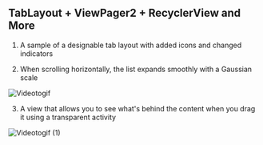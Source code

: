 ## TabLayout + ViewPager2 + RecyclerView and More

1. A sample of a designable tab layout with added icons and changed indicators

2. When scrolling horizontally, the list expands smoothly with a Gaussian scale

![Videotogif](https://github.com/user-attachments/assets/50253c7c-5f00-40f5-bc7d-aa794a9594c3)

3. A view that allows you to see what's behind the content when you drag it using a transparent activity

![Videotogif (1)](https://github.com/user-attachments/assets/b1c85728-4ffa-44e9-a723-6d189ca1e826)

